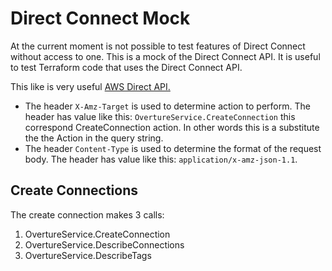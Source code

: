 # Direct Connect Mock

At the current moment is not possible to test features of Direct Connect without access to one. This is a mock of the Direct Connect API. It is useful to test Terraform code that uses the Direct Connect API.

This like is very useful [AWS Direct API.](https://frichetten.com/blog/aws-api-protocols/#:~:text=Here%2C%20there%20is%20no%20X-Amz-Target%20header.%20It%20is,to%20intercept%20CLI%20traffic%20and%20inspect%20it%20yourself.)

* The header `X-Amz-Target` is used to determine action to perform. The header has value like this: `OvertureService.CreateConnection` this correspond CreateConnection action. In other words this is a substitute the the Action in the query string.
* The header `Content-Type` is used to determine the format of the request body. The header has value like this: `application/x-amz-json-1.1`.

## Create Connections

The create connection makes 3 calls:

1. OvertureService.CreateConnection
2. OvertureService.DescribeConnections
3. OvertureService.DescribeTags
